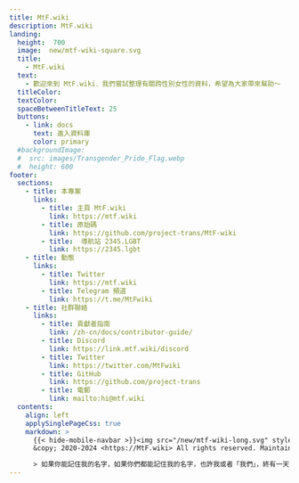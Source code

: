 ```yaml
---
title: MtF.wiki
description: MtF.wiki
landing:
  height:  700
  image:  new/mtf-wiki-square.svg
  title:
    - MtF.wiki
  text:
    - 歡迎來到 MtF.wiki．我們嘗試整理有關跨性別女性的資料，希望為大家帶來幫助～
  titleColor:
  textColor:
  spaceBetweenTitleText: 25
  buttons:
    - link: docs
      text: 進入資料庫
      color: primary
  #backgroundImage:
  #  src: images/Transgender_Pride_Flag.webp
  #  height: 600
footer:
  sections:
    - title: 本專案
      links:
        - title: 主頁 MtF.wiki
          link: https://mtf.wiki
        - title: 原始碼
          link: https://github.com/project-trans/MtF-wiki
        - title:  導航站 2345.LGBT
          link: https://2345.lgbt
    - title: 動態
      links:
        - title: Twitter
          link: https://mtf.wiki
        - title: Telegram 頻道
          link: https://t.me/MtFwiki
    - title: 社群聯絡
      links:
        - title: 貢獻者指南
          link: /zh-cn/docs/contributor-guide/
        - title: Discord
          link: https://link.mtf.wiki/discord
        - title: Twitter
          link: https://twitter.com/MtFwiki
        - title: GitHub
          link: https://github.com/project-trans
        - title: 電郵
          link: mailto:hi@mtf.wiki
  contents:
    align: left
    applySinglePageCss: true
    markdown: >
      {{< hide-mobile-navbar >}}<img src="/new/mtf-wiki-long.svg" style="height:0.77em;display:inline;vertical-align:baseline;background-color:none;border:none;"/>
      &copy; 2020-2024 <https://MtF.wiki> All rights reserved. Maintained by {{< project-trans >}}

      > 如果你能記住我的名字，如果你們都能記住我的名字，也許我或者「我們」，終有一天能自由地生存著。
---
```

